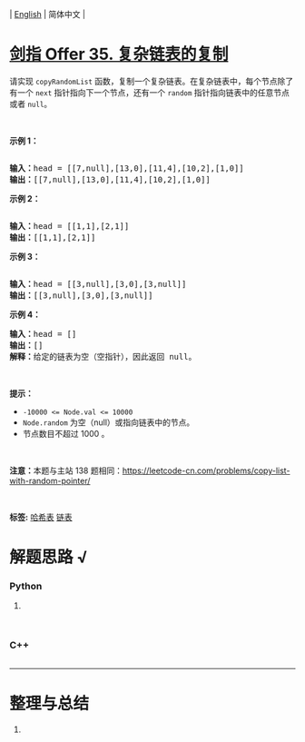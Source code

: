 | [English](README_EN.md) | 简体中文 |

# [剑指 Offer 35. 复杂链表的复制](https://leetcode.cn/problems/fu-za-lian-biao-de-fu-zhi-lcof)
<p>请实现 <code>copyRandomList</code> 函数，复制一个复杂链表。在复杂链表中，每个节点除了有一个 <code>next</code> 指针指向下一个节点，还有一个 <code>random</code> 指针指向链表中的任意节点或者 <code>null</code>。</p>

<p>&nbsp;</p>

<p><strong>示例 1：</strong></p>

<p><img alt="" src="https://assets.leetcode-cn.com/aliyun-lc-upload/uploads/2020/01/09/e1.png"></p>

<pre><strong>输入：</strong>head = [[7,null],[13,0],[11,4],[10,2],[1,0]]
<strong>输出：</strong>[[7,null],[13,0],[11,4],[10,2],[1,0]]
</pre>

<p><strong>示例 2：</strong></p>

<p><img alt="" src="https://assets.leetcode-cn.com/aliyun-lc-upload/uploads/2020/01/09/e2.png"></p>

<pre><strong>输入：</strong>head = [[1,1],[2,1]]
<strong>输出：</strong>[[1,1],[2,1]]
</pre>

<p><strong>示例 3：</strong></p>

<p><strong><img alt="" src="https://assets.leetcode-cn.com/aliyun-lc-upload/uploads/2020/01/09/e3.png"></strong></p>

<pre><strong>输入：</strong>head = [[3,null],[3,0],[3,null]]
<strong>输出：</strong>[[3,null],[3,0],[3,null]]
</pre>

<p><strong>示例 4：</strong></p>

<pre><strong>输入：</strong>head = []
<strong>输出：</strong>[]
<strong>解释：</strong>给定的链表为空（空指针），因此返回 null。
</pre>

<p>&nbsp;</p>

<p><strong>提示：</strong></p>

<ul>
	<li><code>-10000 &lt;= Node.val &lt;= 10000</code></li>
	<li><code>Node.random</code>&nbsp;为空（null）或指向链表中的节点。</li>
	<li>节点数目不超过 1000 。</li>
</ul>

<p>&nbsp;</p>

<p><strong>注意：</strong>本题与主站 138 题相同：<a href="https://leetcode-cn.com/problems/copy-list-with-random-pointer/">https://leetcode-cn.com/problems/copy-list-with-random-pointer/</a></p>

<p>&nbsp;</p>

**标签:**  [哈希表](https://leetcode.cn/tag/hash-table) [链表](https://leetcode.cn/tag/linked-list) 
# 解题思路 √

### Python

1. 

```python

```


```python

```

### C++

```cpp

```

---



# 整理与总结

1. 